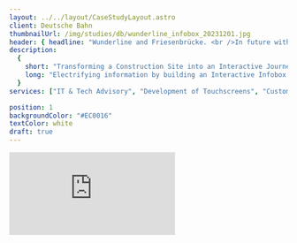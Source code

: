 ```yaml
---
layout: ../../layout/CaseStudyLayout.astro
client: Deutsche Bahn
thumbnailUrl: /img/studies/db/wunderline_infobox_20231201.jpg
header: { headline: "Wunderline and Friesenbrücke. <br />In future without borders.", content: '' }
description:
  {
    short: "Transforming a Construction Site into an Interactive Journey",
    long: "Electrifying information by building an Interactive Infobox for the Wunderline and Friesenbrücke Construction Sites, creating a multimedia center for immersive project insights.",
  }
services: ["IT & Tech Advisory", "Development of Touchscreens", "Custom Microelectronics", "Custom Simulator"]

position: 1
backgroundColor: "#EC0016"
textColor: white
draft: true
---
```



<iframe class="aspect-[16/9] w-full mt-10" src="https://www.youtube.com/embed/OUATsTXVrs8?si=L9aAq7Qzrnf42v1W" title="YouTube video player" frameborder="0" allow="accelerometer; autoplay; clipboard-write; encrypted-media; gyroscope; picture-in-picture; web-share" allowfullscreen></iframe>